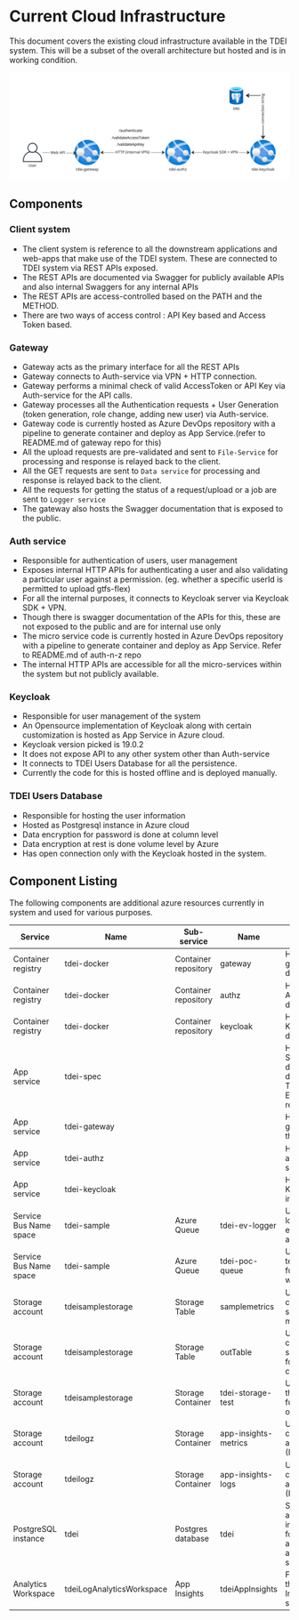 # Current Cloud Infrastructure

This document covers the existing cloud infrastructure available in the TDEI system. This will be a subset of the overall architecture but hosted and is in working condition.

![Cloud as is ](./.assets/cloud-as-is.jpg)



## Components 

### Client system 
- The client system is reference to all the downstream applications and web-apps that make use of the TDEI system. These are connected to TDEI system via REST APIs exposed.
- The REST APIs are documented via Swagger for publicly available APIs and also internal Swaggers for any internal APIs
- The REST APIs are access-controlled based on the PATH and the METHOD.
- There are two ways of access control : API Key based and Access Token based.

### Gateway
- Gateway acts as the primary interface for all the REST APIs
- Gateway connects to Auth-service via VPN + HTTP connection.
- Gateway performs a minimal check of valid AccessToken or API Key via Auth-service for the API calls.
- Gateway processes all the Authentication requests + User Generation (token generation, role change, adding new user) via Auth-service.
- Gateway code  is currently hosted as Azure DevOps repository with a pipeline to generate container and deploy as App Service.(refer to README.md of gateway repo for this)
- All the upload requests are pre-validated and sent to `File-Service` for processing and response is relayed back to the client.
- All the GET requests are sent to `Data service` for processing and response is relayed back to the client.
- All the requests for getting the status of a request/upload or a job are sent to `Logger service`
- The gateway also hosts the Swagger documentation that is exposed to the public.

### Auth service 
- Responsible for authentication of users, user management
- Exposes internal HTTP APIs for authenticating a user and also validating a particular user against a permission. (eg. whether a specific userId is permitted to upload gtfs-flex)
- For all the internal purposes, it connects to Keycloak server via Keycloak SDK + VPN.
- Though there is swagger documentation of the APIs for this, these are not exposed to the public and are for internal use only
- The micro service code is currently hosted in Azure DevOps repository with a pipeline to generate container and deploy as App Service. Refer to README.md of auth-n-z repo 
- The internal HTTP APIs are accessible for all the micro-services within the system but not publicly available.

### Keycloak
- Responsible for user management of the system
- An Opensource implementation of Keycloak along with certain customization is hosted as App Service in Azure cloud. 
- Keycloak version picked is 19.0.2
- It does not expose API to any other system other than Auth-service 
- It connects to TDEI Users Database for all the persistence.
- Currently the code for this is hosted offline and is deployed manually.

### TDEI Users Database
- Responsible for hosting the user information
- Hosted as Postgresql instance in Azure cloud
- Data encryption for password is done at column level
- Data encryption at rest is done volume level by Azure 
- Has open connection only with the Keycloak hosted in the system.

## Component Listing 
The following components are additional azure resources currently in system and used for various purposes.

| Service | Name |  Sub-service | Name | Used for | Is Active |
|-|-|-|-|-|-|
| Container registry | tdei-docker| Container repository | gateway | Hosting the gateway docker image | &check; |
| Container registry | tdei-docker| Container repository | authz | Hosting the Auth service docker image | &check; |
| Container registry | tdei-docker| Container repository | keycloak | Hosting the Keycloak docker image | &check;|
| App service | tdei-spec | | | Hosting the Swagger API definition declared in TDEI-ExternalAPIs repository| &check;|
| App service | tdei-gateway | | | Hosting the gateway for the system |&check;|
| App service | tdei-authz | ||Hosts the authentication service |&check;|
| App service | tdei-keycloak | ||Hosts the Keycloak instance |&check;|
| Service Bus Name space | tdei-sample | Azure Queue | tdei-ev-logger | Used for logging the events and audit logs | _ |
| Service Bus Name space | tdei-sample | Azure Queue | tdei-poc-queue | Used for testing Core functionality with queues |&cross;|
| Storage account | tdeisamplestorage | Storage Table | samplemetrics | Used for capturing sample metrics | &cross;|
| Storage account | tdeisamplestorage | Storage Table | outTable | Used for capturing sample logs for POC via core | &cross;|
| Storage account | tdeisamplestorage | Storage Container | tdei-storage-test | Used to test the storage functionality of Core | &check;|
| Storage account | tdeilogz | Storage Container | app-insights-metrics | Used for auto capturing appInsights (POC)| &cross; |
| Storage account | tdeilogz | Storage Container | app-insights-logs | Used for auto capturing appInsights (POC)| &cross;|
| PostgreSQL instance | tdei | Postgres database | tdei | Storing all the authentication information for keycloak and authentication service | &check;|
| Analytics Workspace | tdeiLogAnalyticsWorkspace | App Insights | tdeiAppInsights | For capturing the app Insights of the system | &check; |